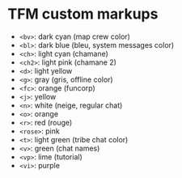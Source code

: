 # TFM custom markups

- `<bv>`: dark cyan (map crew color)
- `<bl>`: dark blue (bleu, system messages color)
- `<ch>`: light cyan (chamane)
- `<ch2>`: light pink (chamane 2)
- `<d>`: light yellow
- `<g>`: gray (gris, offline color)
- `<fc>`: orange (funcorp)
- `<j>`: yellow
- `<n>`: white (neige, regular chat)
- `<o>`: orange
- `<r>`: red (rouge)
- `<rose>`: pink
- `<t>`: light green (tribe chat color)
- `<v>`: green (chat names)
- `<vp>`: lime (tutorial)
- `<vi>`: purple
